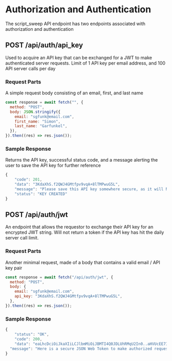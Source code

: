 # Authorization and Authentication

The script_sweep API endpoint has two endpoints associated with authorization and authentication

## POST /api/auth/api_key

Used to acquire an API key that can be exchanged for a JWT to make authenticated server requests. Limit of 1 API key per email address, and 100 API server calls per day

### Request Parts

A simple request body consisting of an email, first, and last name

```javascript
const response = await fetch("", {
  method: "POST",
  body: JSON.stringify({
    email: "sgfunk@email.com",
    first_name: "Simon",
    last_name: "Garfunkel",
  }),
}).then((res) => res.json());
```

### Sample Response

Returns the API key, successful status code, and a message alerting the user to save the API key for further reference

```javascript
{
    "code": 201,
    "data": "3KdaXhS.f2QWJ4GMtfpv9vqA+8lTMPwuG5L",
    "message": "Please save this API key somewhere secure, as it will NOT be shown again",
    "status": "KEY CREATED"
}
```

## POST /api/auth/jwt

An endpoint that allows the requestor to exchange their API key for an encrypted JWT string. Will not return a token if the API key has hit the daily server call limit.

### Request Parts

Another minimal request, made of a body that contains a valid email / API key pair

```javascript
const response = await fetch("/api/auth/jwt", {
  method: "POST",
  body: {
    email: "sgfunk@email.com",
    api_key: "3KdaXhS.f2QWJ4GMtfpv9vqA+8lTMPwuG5L",
  },
}).then((res) => res.json());
```

### Sample Response

```javascript
{
	"status": "OK",
	"code": 200,
	"data": "eaLhcDciOiJkaXIiLCJlbmMiOiJBMTI4Q0JDLUhRMqU2In0..aHVUcEE7IewIDEnfFdPw5g.UammvwKUHOBY7IX8b6xduplxL1JbLGOeLfnPDW_s7-5Xp06methCJns4TZZ2OPBq-mlRRqV-C8MBmKZOEXp-8JwamrN3r_0CCahbzeus2zcDTcUwQD3D69niSlyMk7S30b4v1OYpnKED8cXI_TY-C1woqnCUSIc6aC6wDLHHtByYrfbhX3PvN6hj--5Msh51NnNqHV6IYRlbieYt3MWS0kfQiFNNnOWbpNzXVw-PSMShyvjg9iFueS7WZgW85PlqeZEYVVTw0QNOxQVVz7eLVw.oqpBOqt-riAwoYGa3Y7KPq",
  "message": "Here is a secure JSON Web Token to make authorized requests to protected API endpoints"
}
```
